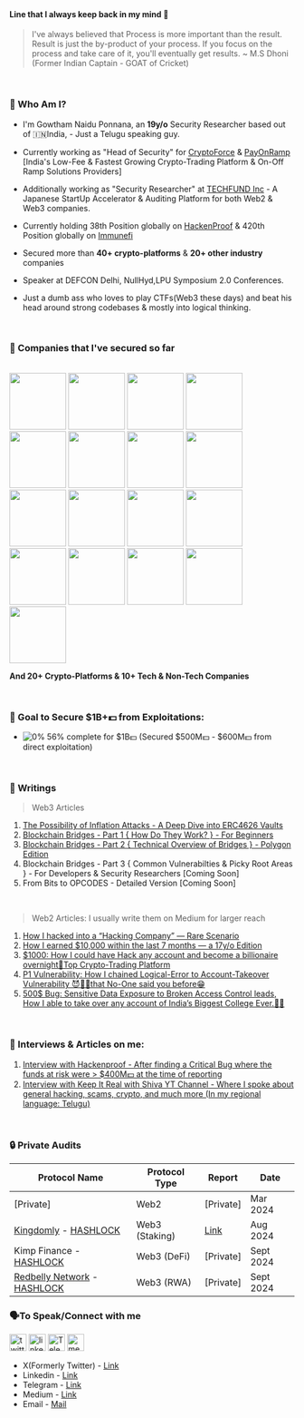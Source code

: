 </br>

#### Line that I always keep back in my mind 🧠

> I've always believed that Process is more important than the result. Result is just the by-product of your process. If you focus on the process and take care of it, you'll eventually get results.
~ M.S Dhoni (Former Indian Captain - GOAT of Cricket)

</br> 

### 🤔 Who Am I? 

* I'm Gowtham Naidu Ponnana, an **19y/o** Security Researcher based out of 🇮🇳India, - Just a Telugu speaking guy.

* Currently working as "Head of Security" for [CryptoForce](https://cryptoforce.in) & [PayOnRamp](https://payonramp.in) [India's Low-Fee & Fastest Growing Crypto-Trading Platform & On-Off Ramp Solutions Providers]

* Additionally working as "Security Researcher" at [TECHFUND Inc](https://techfund.jp) - A Japanese StartUp Accelerator & Auditing Platform for both Web2 & Web3 companies.

* Currently holding 38th Position globally on [HackenProof](http://hackenproof.com/gowtham-ponnana) & 420th Position globally on [Immunefi](https://immunefi.com) 

* Secured more than **40+ crypto-platforms** & **20+ other industry** companies

* Speaker at DEFCON Delhi, NullHyd,LPU Symposium 2.0 Conferences.

* Just a dumb ass who loves to play CTFs(Web3 these days) and beat his head around strong codebases & mostly into logical thinking. 

</br>

### 🤘 Companies that I've secured so far
</br>

<img src="https://github.com/gowtham-ponnana/gowtham-ponnana/assets/103900755/1530b0ab-7442-437f-bc47-39e97c2a8ac9" width="100" height="100">
<img src="https://github.com/gowtham-ponnana/gowtham-ponnana/assets/103900755/8cdd9745-28ba-45c2-a158-a9c507bc5814" width="100" height="100">
<img src="https://github.com/gowtham-ponnana/gowtham-ponnana/assets/103900755/2b7f6797-3da5-42d3-a192-9e7152f96151" width="100" height="100">
<img src="https://github.com/gowtham-ponnana/gowtham-ponnana/assets/103900755/a6330c95-db5d-4710-900c-8eb5838a06f4" width="100" height="100">
<img src="https://github.com/gowtham-ponnana/gowtham-ponnana/assets/103900755/3cfbfe0e-84ed-4f7e-a8cb-abe2f2d6fdbe" width="100" height="100">
<img src="https://github.com/gowtham-ponnana/gowtham-ponnana/assets/103900755/567f6513-45d1-421b-9a31-82a69721bc34" width="100" height="100">
<img src="https://github.com/gowtham-ponnana/gowtham-ponnana/assets/103900755/fd61e5d8-8643-4912-865e-db4fb29156f9" width="100" height="100">
<img src="https://github.com/gowtham-ponnana/gowtham-ponnana/assets/103900755/b5c02fdf-22fd-43d5-a3c8-eb5b177049bb" width="100" height="100">
<img src="https://github.com/gowtham-ponnana/gowtham-ponnana/assets/103900755/76a9ef30-0749-4a6b-9307-acd6885359e8" width="100" height="100">
<img src="https://github.com/gowtham-ponnana/gowtham-ponnana/assets/103900755/fc9915ed-cbcb-4dc5-b092-c7230d7af70e" width="100" height="100">
<img src="https://github.com/gowtham-ponnana/gowtham-ponnana/assets/103900755/c5fa425f-2244-44e1-8dce-1bad089d2e05" width="100" height="100">
<img src="https://github.com/gowtham-ponnana/gowtham-ponnana/assets/103900755/c2445335-5fb9-4aa9-bb03-d217ea937077" width="100" height="100">
<img src="https://github.com/gowtham-ponnana/gowtham-ponnana/assets/103900755/89c9df0f-fcf5-4928-b12b-d370f57e859f" width="100" height="100">
<img src="https://github.com/gowtham-ponnana/gowtham-ponnana/assets/103900755/1bb08fc7-ea73-4d98-b926-0b5693aab5c8" width="100" height="100">
<img src="https://github.com/gowtham-ponnana/gowtham-ponnana/assets/103900755/2e5b68eb-631a-4320-96a4-3792b2d92b4b" width="100" height="100">
<img src="https://github.com/gowtham-ponnana/gowtham-ponnana/assets/103900755/e43b3e2a-c54d-4574-83ff-bc2d2c09d163" width="100" height="100">
<img src="https://github.com/gowtham-ponnana/gowtham-ponnana/assets/103900755/9e777f2d-422f-4e6f-a373-1dfdbef46b96" width="100" height="100">

**And 20+ Crypto-Platforms & 10+ Tech & Non-Tech Companies**

</br>

### 🤝 Goal to Secure $1B+💵 from Exploitations:

- ![0%](https://progress-bar.dev/56/) 56% complete for $1B💵 (Secured $500M💵 - $600M💵 from direct exploitation)


</br>


### 📝 Writings

> Web3 Articles
1) [The Possibility of Inflation Attacks - A Deep Dive into ERC4626 Vaults](https://techfund.jp/en/media/Inflation-Attacks-and-ERC4626-Vaults-Explained)
2) [Blockchain Bridges - Part 1 { How Do They Work? } - For Beginners](https://techfund.jp/en/media/Blockchain-Bridges-Explained)
3) [Blockchain Bridges - Part 2 { Technical Overview of Bridges } - Polygon Edition](https://techfund.jp/en/media/Blockchain-Bridges-Technically-Explained)
4) Blockchain Bridges - Part 3 { Common Vulnerabilties & Picky Root Areas } - For Developers & Security Researchers [Coming Soon]
5) From Bits to OPCODES - Detailed Version [Coming Soon]

</br> 

> Web2 Articles: I usually write them on Medium for larger reach 
1) [How I hacked into a “Hacking Company” — Rare Scenario](https://infosecwriteups.com/how-i-hacked-into-a-hacking-company-rare-scenario-7536b68fd78b)
2) [How I earned $10,000 within the last 7 months — a 17y/o Edition](https://gowtham-naidu.medium.com/how-i-earned-10-000-within-the-last-7-months-17y-o-edition-f566651cef82)
3) [$1000: How I could have Hack any account and become a billionaire overnight👑Top Crypto-Trading Platform](https://infosecwriteups.com/1000-how-i-could-have-hack-any-account-and-become-a-billionaire-overnight-top-crypto-trading-ff0e25b6013c)
4) [P1 Vulnerability: How I chained Logical-Error to Account-Takeover Vulnerability 😈🧑‍💻that No-One said you before😁](https://infosecwriteups.com/p1-vulnerability-how-i-chained-logical-error-to-account-takeover-vulnerability-that-no-one-59aa88a9cae8)
5) [500$ Bug: Sensitive Data Exposure to Broken Access Control leads, How I able to take over any account of India’s Biggest College Ever.👨‍💻](https://infosecwriteups.com/500-bug-sensitive-data-exposure-to-broken-access-control-leads-how-i-able-to-take-over-any-33658f16e265?source=user_profile---------4----------------------------)

</br>

### 🎤 Interviews & Articles on me:  

1) [Interview with Hackenproof - After finding a Critical Bug where the funds at risk were > $400M💵 at the time of reporting](https://hackenproof.com/blog/for-hackers/gowtham-naidu-interview-hacker-bug-bounty)
2) [Interview with Keep It Real with Shiva YT Channel - Where I spoke about general hacking, scams, crypto, and much more (In my regional language: Telugu)](https://www.youtube.com/watch?v=ATJ6sbkAQ5M)


</br> 

### 🔒 Private Audits
| Protocol Name | Protocol Type | Report | Date |
|--------------|---------------|--------|------|
| [Private] | Web2 | [Private] | Mar 2024 |
| [Kingdomly](https://www.kingdomly.app) - [HASHLOCK](https://hashlock.com) | Web3 (Staking) | [Link](https://hashlock.com/wp-content/uploads/2024/12/Kingdomly-Smart-Contract-Audit-Report-Final-Report.pdf) | Aug 2024 |
| Kimp Finance - [HASHLOCK](https://hashlock.com) | Web3 (DeFi) | [Private] | Sept 2024 |
| [Redbelly Network](https://www.redbelly.network) - [HASHLOCK](https://hashlock.com) | Web3 (RWA) | [Private] | Sept 2024 |


### 🗣️To Speak/Connect with me

[<img src='https://img.shields.io/badge/Twitter-1DA1F2?style=for-the-badge&logo=twitter&logoColor=white' alt='twitter' height='30'>](https://twitter.com/gowtham_ponnana)
[<img src='https://img.shields.io/badge/LinkedIn-0077B5?style=for-the-badge&logo=linkedin&logoColor=white' alt='linkedin' height='30'>](https://www.linkedin.com/in/gowtham-ponnana/) 
[<img src='https://img.shields.io/badge/Telegram-0077B5?style=for-the-badge&logo=Telegram&logoColor=white' alt='Telegram' height='30'>](https://t.me/Gowtham_Ponnana/)
[<img src='https://img.shields.io/badge/Medium-12100E?style=for-the-badge&logo=medium&logoColor=white' alt='medium' height='30'>](https://gowtham-naidu.medium.com/)

- X(Formerly Twitter) - [Link](https://x.com/gowtham_ponnana)
- Linkedin - [Link](https://linkedin.com/in/gowtham-ponnana)
- Telegram - [Link](https://t.me/Gowtham_Ponnana)
- Medium - [Link](https://gowtham-naidu.medium.com)
- Email - [Mail](mailto:gowtham.ponnana@stakeinsec.com)
